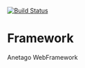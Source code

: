 [![Build Status](https://travis-ci.org/Anetago/WebFramework.svg?branch=main)](https://travis-ci.org/Anetago/WebFramework)


# Framework
Anetago WebFramework
